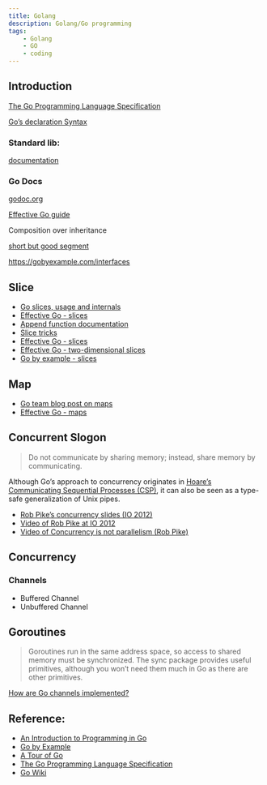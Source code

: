 ```yaml
---
title: Golang
description: Golang/Go programming
tags:
    - Golang
    - GO
    - coding
---
```


## Introduction

[The Go Programming Language Specification](https://golang.org/ref/spec)

[Go’s declaration Syntax](http://blog.golang.org/gos-declaration-syntax) 

### Standard lib:

[documentation](http://golang.org/pkg/) 

### Go Docs

[godoc.org](http://godoc.org/)

[Effective Go guide](http://golang.org/doc/effective_go.html#interface_conversions)


Composition over inheritance

[short but good segment](http://golang.org/doc/effective_go.html#embedding) 


https://gobyexample.com/interfaces

## Slice

- [Go slices, usage and internals](http://golang.org/doc/articles/slices_usage_and_internals.html)
- [Effective Go - slices](http://golang.org/doc/effective_go.html#slices)
- [Append function documentation](http://golang.org/pkg/builtin/#append)
- [Slice tricks](https://code.google.com/p/go-wiki/wiki/SliceTricks)
- [Effective Go - slices](http://golang.org/doc/effective_go.html#slices)
- [Effective Go - two-dimensional slices](http://golang.org/doc/effective_go.html#two_dimensional_slices)
- [Go by example - slices](https://gobyexample.com/slices)

## Map

- [Go team blog post on maps](http://blog.golang.org/go-maps-in-action)
- [Effective Go - maps](http://golang.org/doc/effective_go.html#maps)

## Concurrent Slogon
> Do not communicate by sharing memory; instead, share memory by communicating.

Although Go’s approach to concurrency originates in [Hoare’s Communicating Sequential Processes (CSP)](http://en.wikipedia.org/wiki/Communicating_sequential_processes), it can also be seen as a type-safe generalization of Unix pipes.

- [Rob Pike’s concurrency slides (IO 2012)](http://talks.golang.org/2012/concurrency.slide#1)
- [Video of Rob Pike at IO 2012](http://www.youtube.com/watch?v=f6kdp27TYZs)
- [Video of Concurrency is not parallelism (Rob Pike)](http://vimeo.com/49718712)


## Concurrency
### Channels
- Buffered Channel
- Unbuffered Channel

## Goroutines
> Goroutines run in the same address space, so access to shared memory must be synchronized​​. 
> The sync package provides useful primitives, although you won’t need them much in Go as there are other primitives.

[How are Go channels implemented?](https://stackoverflow.com/questions/19621149/how-are-go-channels-implemented)


## Reference:
- [An Introduction to Programming in Go](https://www.educative.io/courses/introduction-to-programming-in-go)
- [Go by Example](https://gobyexample.com/)
- [A Tour of Go](https://tour.golang.org)
- [The Go Programming Language Specification](https://golang.org/ref/spec#Short_variable_declarations)
- [Go Wiki](https://github.com/golang/go/wiki)
